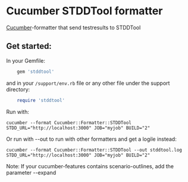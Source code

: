 Cucumber STDDTool formatter
========

[Cucumber](http://cukes.info/)-formatter that send testresults to STDDTool


Get started:
-----
In your Gemfile:

```ruby
    gem 'stddtool'
```

and in your `/support/env.rb` file or any other file under the support directory:
```ruby
    require 'stddtool'
```



Run with:

```shell
cucumber --format Cucumber::Formatter::STDDTool STDD_URL="http://localhost:3000" JOB="myjob" BUILD="2"
```

Or run with --out to run with other formatters and get a logile instead:

```shell
cucumber --format Cucumber::Formatter::STDDTool --out stddtool.log STDD_URL="http://localhost:3000" JOB="myjob" BUILD="2"
```

Note: If your cucumber-features contains scenario-outlines, add the parameter --expand
